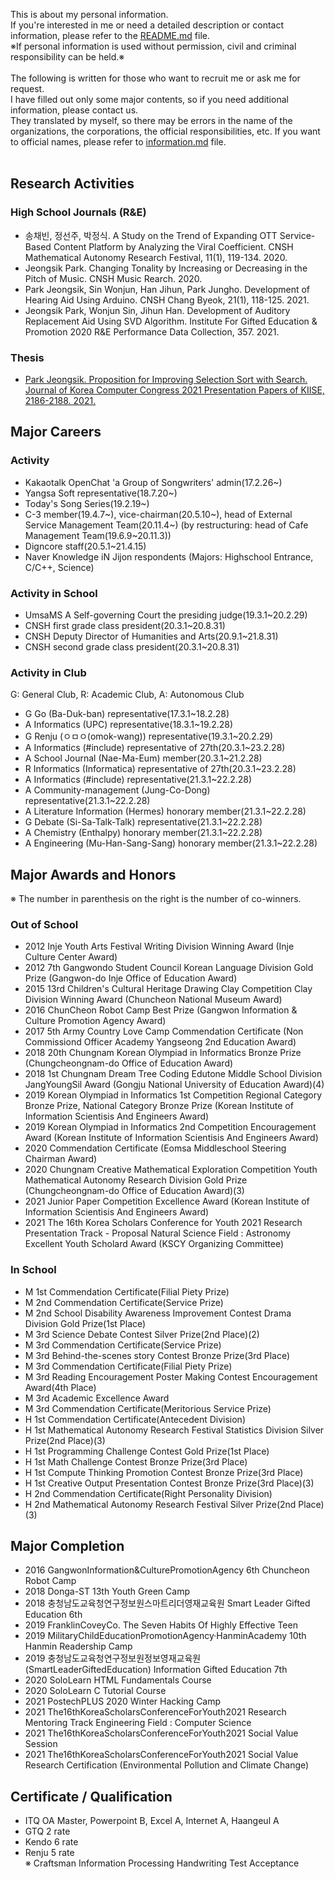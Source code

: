 This is about my personal information.<br>
If you're interested in me or need a detailed description or contact information, please refer to the [README.md](README.md) file.<br>
※If personal information is used without permission, civil and criminal responsibility can be held.※<br><br>
The following is written for those who want to recruit me or ask me for request.<br>
I have filled out only some major contents, so if you need additional information, please contact us.
<br>
They translated by myself, so there may be errors in the name of the organizations, the corporations, the official responsibilities, etc. If you want to official names, please refer to [information.md](information.md) file.<br><br>

## Research Activities
### High School Journals (R&E)
* 송채빈, 정선주, 박정식. A Study on the Trend of Expanding OTT Service-Based 
Content Platform by Analyzing the Viral Coefficient. CNSH Mathematical Autonomy Research Festival, 11(1), 119-134. 2020.
* Jeongsik Park. Changing Tonality by Increasing or Decreasing in the Pitch of Music. CNSH Music Rearch. 2020.
* Park Jeongsik, Sin Wonjun, Han Jihun, Park Jungho. Development of Hearing Aid Using Arduino. CNSH Chang Byeok, 21(1), 118-125. 2021.
* Jeongsik Park, Wonjun Sin, Jihun Han. Development of Auditory Replacement Aid Using SVD Algorithm. Institute For Gifted Education & Promotion 2020 R&E Performance Data Collection, 357. 2021.
### Thesis
* [Park Jeongsik. Proposition for Improving Selection Sort with Search. Journal of Korea Computer Congress 2021 Presentation Papers of KIISE, 2186-2188. 2021.](https://www.dbpia.co.kr/journal/articleDetail?nodeId=NODE10583574)

## Major Careers

### Activity
* Kakaotalk OpenChat 'a Group of Songwriters' admin(17.2.26~)
* Yangsa Soft representative(18.7.20~)
* Today's Song Series(19.2.19~)
* C-3 member(19.4.7~), vice-chairman(20.5.10~), head of External Service Management Team(20.11.4~) (by restructuring: head of Cafe Management Team(19.6.9~20.11.3))
* Digncore staff(20.5.1~21.4.15)
* Naver Knowledge iN Jijon respondents (Majors: Highschool Entrance, C/C++, Science)

### Activity in School
* UmsaMS A Self-governing Court the presiding judge(19.3.1~20.2.29)
* CNSH first grade class president(20.3.1~20.8.31)
* CNSH Deputy Director of Humanities and Arts(20.9.1~21.8.31)
* CNSH second grade class president(20.3.1~20.8.31)

### Activity in Club
G: General Club, R: Academic Club, A: Autonomous Club
* G Go (Ba-Duk-ban) representative(17.3.1~18.2.28)
* A Informatics (UPC) representative(18.3.1~19.2.28)
* G Renju (ㅇㅁㅇ(omok-wang)) representative(19.3.1~20.2.29)
* A Informatics (#include) representative of 27th(20.3.1~23.2.28)
* A School Journal (Nae-Ma-Eum) member(20.3.1~21.2.28)
* R Informatics (Informatica) representative of 27th(20.3.1~23.2.28)
* A Informatics (#include) representative(21.3.1~22.2.28)
* A Community-management (Jung-Co-Dong) representative(21.3.1~22.2.28)
* A Literature Information (Hermes) honorary member(21.3.1~22.2.28)
* G Debate (Si-Sa-Talk-Talk) representative(21.3.1~22.2.28)
* A Chemistry (Enthalpy) honorary member(21.3.1~22.2.28)
* A Engineering (Mu-Han-Sang-Sang) honorary member(21.3.1~22.2.28)


## Major Awards and Honors

※ The number in parenthesis on the right is the number of co-winners.

### Out of School
* 2012 Inje Youth Arts Festival Writing Division Winning Award (Inje Culture Center Award)
* 2012 7th Gangwondo Student Council Korean Language Division Gold Prize (Gangwon-do Inje Office of Education Award)
* 2015 13rd Children's Cultural Heritage Drawing Clay Competition Clay Division Winning Award (Chuncheon National Museum Award)
* 2016 ChunCheon Robot Camp Best Prize (Gangwon Information & Culture Promotion Agency Award)
* 2017 5th Army Country Love Camp Commendation Certificate (Non Commissiond Officer Academy Yangseong 2nd Education Award)
* 2018 20th Chungnam Korean Olympiad in Informatics Bronze Prize (Chungcheongnam-do Office of Education Award)
* 2018 1st Chungnam Dream Tree Coding Edutone Middle School Division JangYoungSil Award (Gongju National University of Education Award)(4)
* 2019 Korean Olympiad in Informatics 1st Competition Regional Category Bronze Prize, National Category Bronze Prize (Korean Institute of Information Scientisis And Engineers Award)
* 2019 Korean Olympiad in Informatics 2nd Competition Encouragement Award (Korean Institute of Information Scientisis And Engineers Award)
* 2020 Commendation Certificate (Eomsa Middleschool Steering Chairman Award)
* 2020 Chungnam Creative Mathematical Exploration Competition Youth Mathematical Autonomy Research Division Gold Prize (Chungcheongnam-do Office of Education Award)(3)
* 2021 Junior Paper Competition Excellence Award (Korean Institute of Information Scientisis And Engineers Award)
* 2021 The 16th Korea Scholars Conference for Youth 2021 Research Presentation Track - Proposal Natural Science Field : Astronomy Excellent Youth Scholard Award (KSCY Organizing Committee)

### In School
* M 1st Commendation Certificate(Filial Piety Prize)
* M 2nd Commendation Certificate(Service Prize)
* M 2nd School Disability Awareness Improvement Contest Drama Division Gold Prize(1st Place)
* M 3rd Science Debate Contest Silver Prize(2nd Place)(2)
* M 3rd Commendation Certificate(Service Prize)
* M 3rd Behind-the-scenes story Contest Bronze Prize(3rd Place)
* M 3rd Commendation Certificate(Filial Piety Prize)
* M 3rd Reading Encouragement Poster Making Contest Encouragement Award(4th Place)
* M 3rd Academic Excellence Award
* M 3rd Commendation Certificate(Meritorious Service Prize)
* H 1st Commendation Certificate(Antecedent Division)
* H 1st Mathematical Autonomy Research Festival Statistics Division Silver Prize(2nd Place)(3)
* H 1st Programming Challenge Contest Gold Prize(1st Place)
* H 1st Math Challenge Contest Bronze Prize(3rd Place)
* H 1st Compute Thinking Promotion Contest Bronze Prize(3rd Place)
* H 1st Creative Output Presentation Contest Bronze Prize(3rd Place)(3)
* H 2nd Commendation Certificate(Right Personality Division)
* H 2nd Mathematical Autonomy Research Festival Silver Prize(2nd Place)(3)

## Major Completion
* 2016 GangwonInformation&CulturePromotionAgency 6th Chuncheon Robot Camp
* 2018 Donga-ST 13th Youth Green Camp
* 2018 충청남도교육청연구정보원스마트리더영재교육원 Smart Leader Gifted Education 6th
* 2019 FranklinCoveyCo. The Seven Habits Of Highly Effective Teen
* 2019 MilitaryChildEducationPromotionAgency·HanminAcademy 10th Hanmin Readership Camp
* 2019 충청남도교육청연구정보원정보영재교육원(SmartLeaderGiftedEducation) Information Gifted Education 7th
* 2020 SoloLearn HTML Fundamentals Course
* 2020 SoloLearn C Tutorial Course
* 2021 PostechPLUS 2020 Winter Hacking Camp
* 2021 The16thKoreaScholarsConferenceForYouth2021 Research Mentoring Track Engineering Field : Computer Science
* 2021 The16thKoreaScholarsConferenceForYouth2021 Social Value Session
* 2021 The16thKoreaScholarsConferenceForYouth2021 Social Value Research Certification (Environmental Pollution and Climate Change)

## Certificate / Qualification
* ITQ OA Master, Powerpoint B, Excel A, Internet A, Haangeul A
* GTQ 2 rate
* Kendo 6 rate
* Renju 5 rate
<br>※ Craftsman Information Processing Handwriting Test Acceptance
